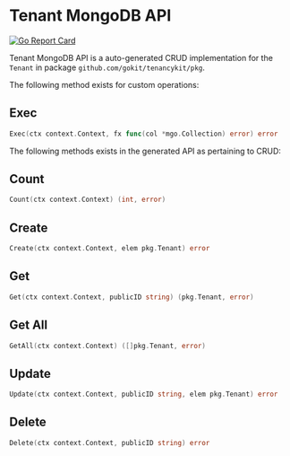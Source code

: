 Tenant MongoDB API
===================================
[![Go Report Card](https://goreportcard.com/badge/github.com/gokit/tenancykit/pkg/db/tenantmgo)](https://goreportcard.com/report/github.com/gokit/tenancykit/pkg/db/tenantmgo)

Tenant MongoDB API is a auto-generated CRUD implementation for the `Tenant` in package `github.com/gokit/tenancykit/pkg`.

The following method exists for custom operations:

## Exec

```go
Exec(ctx context.Context, fx func(col *mgo.Collection) error) error
```

The following methods exists in the generated API as pertaining to CRUD:

## Count

```go
Count(ctx context.Context) (int, error)
```

## Create

```go
Create(ctx context.Context, elem pkg.Tenant) error
```

## Get

```go
Get(ctx context.Context, publicID string) (pkg.Tenant, error)
```

## Get All

```go
GetAll(ctx context.Context) ([]pkg.Tenant, error)
```

## Update

```go
Update(ctx context.Context, publicID string, elem pkg.Tenant) error
```

## Delete

```go
Delete(ctx context.Context, publicID string) error
```